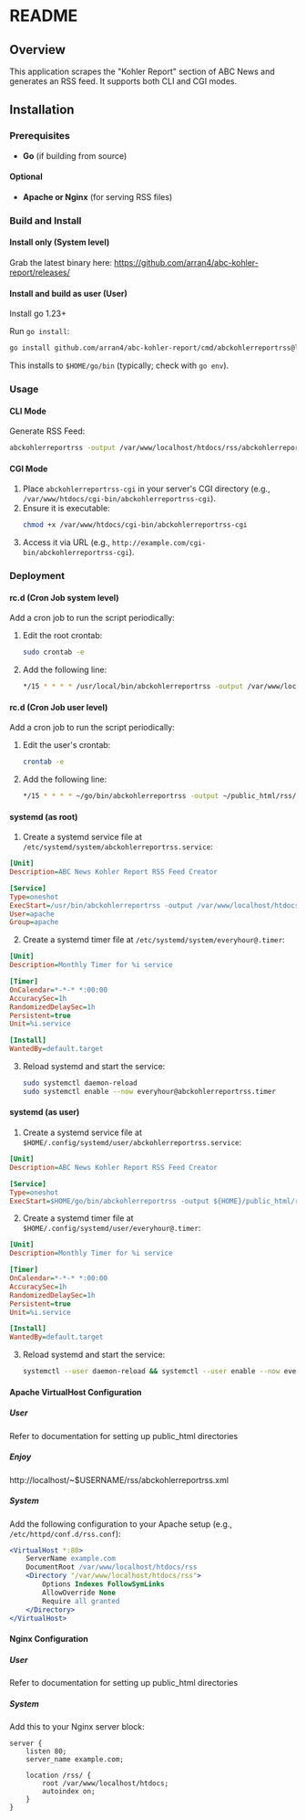 # README

## Overview
This application scrapes the "Kohler Report" section of ABC News and generates an RSS feed. It supports both CLI and CGI modes.

## Installation

### Prerequisites
- **Go** (if building from source)

#### Optional
- **Apache or Nginx** (for serving RSS files)

### Build and Install

#### Install only (System level)
Grab the latest binary here: https://github.com/arran4/abc-kohler-report/releases/

#### Install and build as user (User)
Install go 1.23+

Run `go install`:
```bash
go install github.com/arran4/abc-kohler-report/cmd/abckohlerreportrss@latest
```
This installs to `$HOME/go/bin` (typically; check with `go env`).

### Usage
#### CLI Mode
Generate RSS Feed:
```bash
abckohlerreportrss -output /var/www/localhost/htdocs/rss/abckohlerreportrss.xml
```

#### CGI Mode
1. Place `abckohlerreportrss-cgi` in your server's CGI directory (e.g., `/var/www/htdocs/cgi-bin/abckohlerreportrss-cgi`).
2. Ensure it is executable:
   ```bash
   chmod +x /var/www/htdocs/cgi-bin/abckohlerreportrss-cgi
   ```
3. Access it via URL (e.g., `http://example.com/cgi-bin/abckohlerreportrss-cgi`).

### Deployment

#### rc.d (Cron Job system level)
Add a cron job to run the script periodically:
1. Edit the root crontab:
   ```bash
   sudo crontab -e
   ```
2. Add the following line:
   ```bash
   */15 * * * * /usr/local/bin/abckohlerreportrss -output /var/www/localhost/htdocs/rss/abckohlerreportrss.xml
   ```

#### rc.d (Cron Job user level)
Add a cron job to run the script periodically:
1. Edit the user's crontab:
   ```bash
   crontab -e
   ```
2. Add the following line:
   ```bash
   */15 * * * * ~/go/bin/abckohlerreportrss -output ~/public_html/rss/abckohlerreportrss.xml
   ```

#### systemd (as root)
1. Create a systemd service file at `/etc/systemd/system/abckohlerreportrss.service`:
```ini
[Unit]
Description=ABC News Kohler Report RSS Feed Creator

[Service]
Type=oneshot
ExecStart=/usr/bin/abckohlerreportrss -output /var/www/localhost/htdocs/rss/abckohlerreportrss.xml
User=apache
Group=apache
```

2. Create a systemd timer file at `/etc/systemd/system/everyhour@.timer`:

```ini
[Unit]
Description=Monthly Timer for %i service

[Timer]
OnCalendar=*-*-* *:00:00
AccuracySec=1h
RandomizedDelaySec=1h
Persistent=true
Unit=%i.service

[Install]
WantedBy=default.target
```

3. Reload systemd and start the service:
   ```bash
   sudo systemctl daemon-reload
   sudo systemctl enable --now everyhour@abckohlerreportrss.timer
   ```

#### systemd (as user)
1. Create a systemd service file at `$HOME/.config/systemd/user/abckohlerreportrss.service`:
```ini
[Unit]
Description=ABC News Kohler Report RSS Feed Creator

[Service]
Type=oneshot
ExecStart=$HOME/go/bin/abckohlerreportrss -output ${HOME}/public_html/rss/abckohlerreportrss.xml
```

2. Create a systemd timer file at `$HOME/.config/systemd/user/everyhour@.timer`:

```ini
[Unit]
Description=Monthly Timer for %i service

[Timer]
OnCalendar=*-*-* *:00:00
AccuracySec=1h
RandomizedDelaySec=1h
Persistent=true
Unit=%i.service

[Install]
WantedBy=default.target
```

3. Reload systemd and start the service:
   ```bash
   systemctl --user daemon-reload && systemctl --user enable --now everyhour@abckohlerreportrss.timer
   ```

#### Apache VirtualHost Configuration
##### User

Refer to documentation for setting up public_html directories

##### Enjoy

http://localhost/~$USERNAME/rss/abckohlerreportrss.xml

##### System

Add the following configuration to your Apache setup (e.g., `/etc/httpd/conf.d/rss.conf`):
```apache
<VirtualHost *:80>
    ServerName example.com
    DocumentRoot /var/www/localhost/htdocs/rss
    <Directory "/var/www/localhost/htdocs/rss">
        Options Indexes FollowSymLinks
        AllowOverride None
        Require all granted
    </Directory>
</VirtualHost>
```

#### Nginx Configuration
##### User

Refer to documentation for setting up public_html directories

##### System

Add this to your Nginx server block:
```nginx
server {
    listen 80;
    server_name example.com;

    location /rss/ {
        root /var/www/localhost/htdocs;
        autoindex on;
    }
}
```
